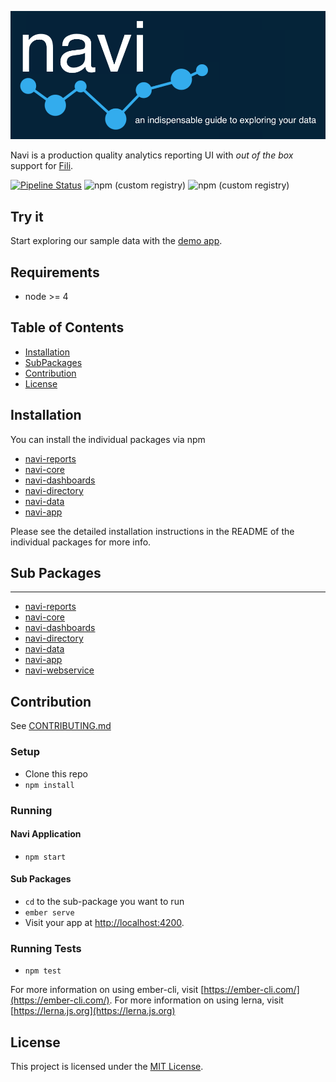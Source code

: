 ![navi-banner](assets/navi-banner.png)

Navi is a production quality analytics reporting UI with _out of the box_ support for [Fili](http://fili.io/).

[![Pipeline Status][status-image]][status-url]
![npm (custom registry)](https://img.shields.io/npm/v/navi-app/latest)
![npm (custom registry)](https://img.shields.io/npm/v/navi-app/canary)

## Try it

Start exploring our sample data with the [demo app](https://yahoo.github.io/navi).

## Requirements

- node >= 4

## Table of Contents

- [Installation](https://github.com/yahoo/navi#Installation)
- [SubPackages](https://github.com/yahoo/navi#SubPacakages)
- [Contribution](https://github.com/yahoo/navi#Contribution)
- [License](https://github.com/yahoo/navi#License)

## Installation

You can install the individual packages via npm

- [navi-reports](https://www.npmjs.com/package/navi-reports)
- [navi-core](https://www.npmjs.com/package/navi-core)
- [navi-dashboards](https://www.npmjs.com/package/navi-dashboards)
- [navi-directory](https://www.npmjs.com/package/navi-directory)
- [navi-data](https://www.npmjs.com/package/navi-data)
- [navi-app](https://www.npmjs.com/package/navi-app)

Please see the detailed installation instructions in the README of the individual packages for more info.

## Sub Packages

---

- [navi-reports](https://github.com/yahoo/navi/tree/master/packages/reports)
- [navi-core](https://github.com/yahoo/navi/tree/master/packages/core)
- [navi-dashboards](https://github.com/yahoo/navi/tree/master/packages/dashboards)
- [navi-directory](https://github.com/yahoo/navi/tree/master/packages/directory)
- [navi-data](https://github.com/yahoo/navi/tree/master/packages/data)
- [navi-app](https://github.com/yahoo/navi/tree/master/packages/app)
- [navi-webservice](https://github.com/yahoo/navi/tree/master/packages/webservice)

## Contribution

See [CONTRIBUTING.md](https://github.com/yahoo/navi/blob/master/CONTRIBUTING.md)

### Setup

- Clone this repo
- `npm install`

### Running

#### Navi Application

- `npm start`

#### Sub Packages

- `cd` to the sub-package you want to run
- `ember serve`
- Visit your app at [http://localhost:4200](http://localhost:4200).

### Running Tests

- `npm test`

For more information on using ember-cli, visit [https://ember-cli.com/](https://ember-cli.com/).
For more information on using lerna, visit [https://lerna.js.org](https://lerna.js.org)

## License

This project is licensed under the [MIT License](LICENSE.md).

[status-image]: https://cd.screwdriver.cd/pipelines/6102/badge
[status-url]: https://cd.screwdriver.cd/pipelines/6102
